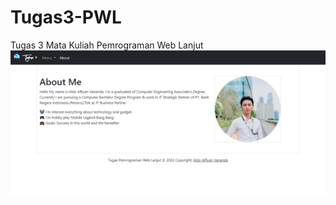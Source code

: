 # Tugas3-PWL
Tugas 3 Mata Kuliah Pemrograman Web Lanjut
<img src="https://raw.githubusercontent.com/aldoalfiyanv/Tugas3-PWL/main/img/Tugas3.png" width="1000">
